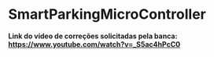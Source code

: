 # SmartParkingMicroController

<b>Link do vídeo de correções solicitadas pela banca: https://www.youtube.com/watch?v=_S5ac4hPcC0</b>
